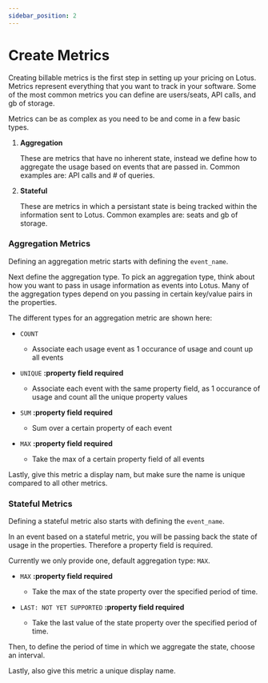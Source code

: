 ```yaml
---
sidebar_position: 2
---
```


# Create Metrics

Creating billable metrics is the first step in setting up your pricing on Lotus. Metrics represent everything that you want to track in your software. Some of the most common metrics you can define are users/seats, API calls, and gb of storage.

Metrics can be as complex as you need to be and come in a few basic types.

1. **Aggregation**

   These are metrics that have no inherent state, instead we define how to aggregate the usage based on events that are passed in. Common examples are: API calls and # of queries.

2. **Stateful**

   These are metrics in which a persistant state is being tracked within the information sent to Lotus. Common examples are: seats and gb of storage.

### Aggregation Metrics

<p>

Defining an aggregation metric starts with defining the <code>event_name</code>.

Next define the aggregation type. To pick an aggregation type, think about how you want to pass in usage information as events into Lotus. Many of the aggregation types depend on you passing in certain key/value pairs in the properties.

The different types for an aggregation metric are shown here:

- <code>COUNT</code>

  - Associate each usage event as 1 occurance of usage and count up all events

- <code>UNIQUE</code> <b>:property field required </b>

  - Associate each event with the same property field, as 1 occurance of usage and count all the unique property values

- <code>SUM</code> <b>:property field required </b>

  - Sum over a certain property of each event

- <code>MAX</code> <b>:property field required </b>

  - Take the max of a certain property field of all events

Lastly, give this metric a display nam, but make sure the name is unique compared to all other metrics.

</p>

### Stateful Metrics

<p>

Defining a stateful metric also starts with defining the <code>event_name</code>.

In an event based on a stateful metric, you will be passing back the state of usage in the properties. Therefore a property field is required.

Currently we only provide one, default aggregation type: <code>MAX</code>.

- <code>MAX</code> <b>:property field required </b>

  - Take the max of the state property over the specified period of time.

- <code>LAST: NOT YET SUPPORTED</code> <b>:property field required </b>

  - Take the last value of the state property over the specified period of time.

Then, to define the period of time in which we aggregate the state, choose an interval.

Lastly, also give this metric a unique display name.

</p>
